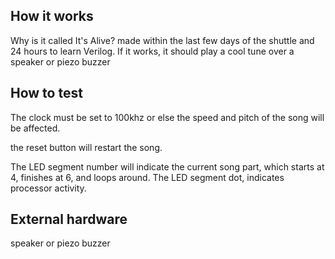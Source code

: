 <!---

This file is used to generate your project datasheet. Please fill in the information below and delete any unused
sections.

You can also include images in this folder and reference them in the markdown. Each image must be less than
512 kb in size, and the combined size of all images must be less than 1 MB.
-->

## How it works

Why is it called It's Alive? made within the last few days of the shuttle and 24 hours to learn Verilog.
If it works, it should play a cool tune over a speaker or piezo buzzer 

## How to test

The clock must be set to 100khz or else the speed and pitch of the song will be affected.

the reset button will restart the song.

The LED segment number will indicate the current song part, which starts at 4, finishes at 6, and loops around.
The LED segment dot, indicates processor activity.

## External hardware

speaker or piezo buzzer 
